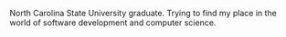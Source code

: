 North Carolina State University graduate. Trying to find my place in the world of software development and computer science.
